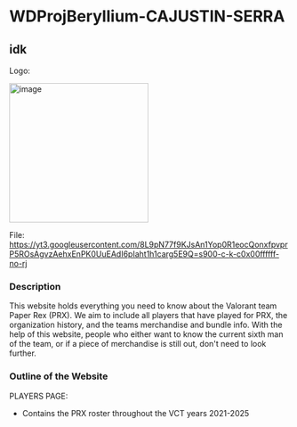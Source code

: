 # WDProjBeryllium-CAJUSTIN-SERRA
## idk
Logo:

<img width="250" height="250" alt="image" src="https://github.com/user-attachments/assets/c23494c0-2c6b-4a29-ae07-2a0db90903db" />

File: https://yt3.googleusercontent.com/8L9pN77f9KJsAn1Yop0R1eocQonxfpvprP5ROsAgvzAehxEnPK0UuEAdI6pIaht1h1carg5E9Q=s900-c-k-c0x00ffffff-no-rj

### Description
This website holds everything you need to know about the Valorant team Paper Rex (PRX).  We aim to include all players that have played for PRX, the organization history, and the teams merchandise and bundle info. With the help of this website, people who either want to know the current sixth man of the team, or if a piece of merchandise is still out, don't need to look further.

### Outline of the Website
PLAYERS PAGE: 

* Contains the PRX roster throughout the VCT years 2021-2025